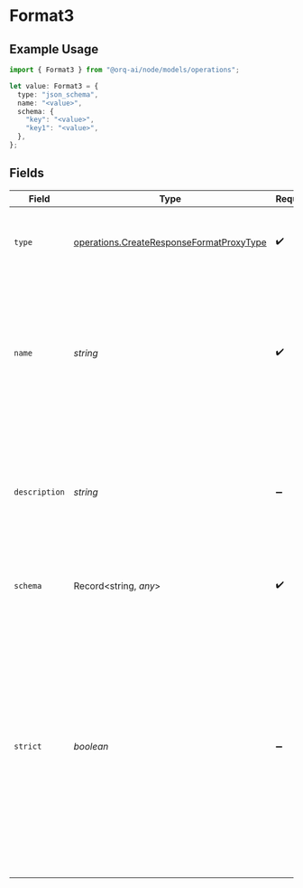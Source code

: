 # Format3

## Example Usage

```typescript
import { Format3 } from "@orq-ai/node/models/operations";

let value: Format3 = {
  type: "json_schema",
  name: "<value>",
  schema: {
    "key": "<value>",
    "key1": "<value>",
  },
};
```

## Fields

| Field                                                                                                                                                                                                                                | Type                                                                                                                                                                                                                                 | Required                                                                                                                                                                                                                             | Description                                                                                                                                                                                                                          |
| ------------------------------------------------------------------------------------------------------------------------------------------------------------------------------------------------------------------------------------ | ------------------------------------------------------------------------------------------------------------------------------------------------------------------------------------------------------------------------------------ | ------------------------------------------------------------------------------------------------------------------------------------------------------------------------------------------------------------------------------------ | ------------------------------------------------------------------------------------------------------------------------------------------------------------------------------------------------------------------------------------ |
| `type`                                                                                                                                                                                                                               | [operations.CreateResponseFormatProxyType](../../models/operations/createresponseformatproxytype.md)                                                                                                                                 | :heavy_check_mark:                                                                                                                                                                                                                   | Ensures the response matches a supplied JSON schema                                                                                                                                                                                  |
| `name`                                                                                                                                                                                                                               | *string*                                                                                                                                                                                                                             | :heavy_check_mark:                                                                                                                                                                                                                   | The name of the response format. Must be a-z, A-Z, 0-9, or contain underscores and dashes, with a maximum length of 64.                                                                                                              |
| `description`                                                                                                                                                                                                                        | *string*                                                                                                                                                                                                                             | :heavy_minus_sign:                                                                                                                                                                                                                   | A description of what the response format is for, used by the model to determine how to respond in the format.                                                                                                                       |
| `schema`                                                                                                                                                                                                                             | Record<string, *any*>                                                                                                                                                                                                                | :heavy_check_mark:                                                                                                                                                                                                                   | The JSON schema to validate the response against                                                                                                                                                                                     |
| `strict`                                                                                                                                                                                                                             | *boolean*                                                                                                                                                                                                                            | :heavy_minus_sign:                                                                                                                                                                                                                   | Whether to enable strict `schema` adherence when generating the output. If set to true, the model will always follow the exact schema defined in the schema field. Only a subset of JSON Schema is supported when `strict` is `true` |